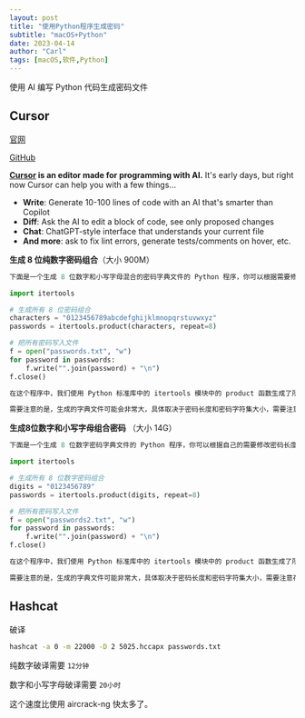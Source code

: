 ```yaml
---
layout: post
title: "使用Python程序生成密码"
subtitle: "macOS+Python"
date: 2023-04-14
author: "Carl"
tags: [macOS,软件,Python]
---
```


使用 AI 编写 Python 代码生成密码文件



## Cursor

[官网](https://www.cursor.so)

[GitHub](https://github.com/getcursor/cursor)

**[Cursor](https://cursor.so/) is an editor made for programming with AI.** It's early days, but right now Cursor can help you with a few things...

- **Write**: Generate 10-100 lines of code with an AI that's smarter than Copilot
- **Diff**: Ask the AI to edit a block of code, see only proposed changes
- **Chat**: ChatGPT-style interface that understands your current file
- **And more**: ask to fix lint errors, generate tests/comments on hover, etc.



**生成 8 位纯数字密码组合**（大小 900M）

```python
下面是一个生成 8 位数字和小写字母混合的密码字典文件的 Python 程序，你可以根据需要修改密码长度和生成的字典文件名。这个程序可以生成所有可能的 8 位密码组合，其中的字符包括数字和小写字母。

import itertools

# 生成所有 8 位密码组合
characters = "0123456789abcdefghijklmnopqrstuvwxyz"
passwords = itertools.product(characters, repeat=8)

# 把所有密码写入文件
f = open("passwords.txt", "w")
for password in passwords:
    f.write("".join(password) + "\n")
f.close()

在这个程序中，我们使用 Python 标准库中的 itertools 模块中的 product 函数生成了所有 8 位数字和小写字母混合的密码组合。然后我们将所有密码写入到一个名为 passwords.txt 的文件中。

需要注意的是，生成的字典文件可能会非常大，具体取决于密码长度和密码字符集大小，需要注意存储空间的占用。
```

**生成8位数字和小写字母组合密码** （大小 14G）

```python
下面是一个生成 8 位数字密码字典文件的 Python 程序，你可以根据自己的需要修改密码长度和生成字典文件的文件名。这个程序可以生成所有可能的 8 位数字密码组合的字典文件。

import itertools

# 生成所有 8 位数字密码组合
digits = "0123456789"
passwords = itertools.product(digits, repeat=8)

# 把所有密码写入文件
f = open("passwords2.txt", "w")
for password in passwords:
    f.write("".join(password) + "\n")
f.close()

在这个程序中，我们使用 Python 标准库中的 itertools 模块中的 product 函数生成了所有 8 位数字密码组合。然后我们将所有密码写入到一个名为 passwords.txt 的文件中。

需要注意的是，生成的字典文件可能非常大，具体取决于密码长度和密码字符集大小，需要注意存储空间的占用。
```





## Hashcat

破译

```zsh
hashcat -a 0 -m 22000 -D 2 5025.hccapx passwords.txt
```

纯数字破译需要 `12分钟`

数字和小写字母破译需要 `20小时`



这个速度比使用  aircrack-ng 快太多了。
